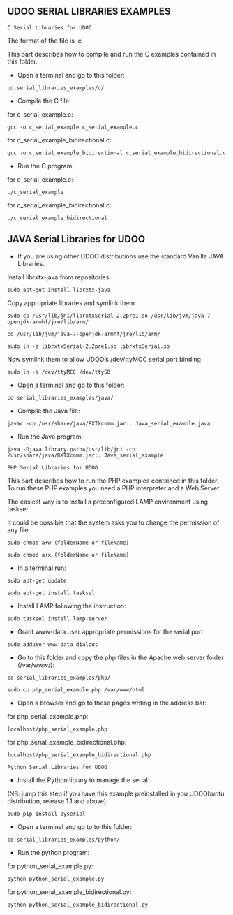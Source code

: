 <h2>UDOO SERIAL LIBRARIES EXAMPLES</h2>

```C Serial Libraries for UDOO```<br/>

The format of the file is .c<br/>

This part describes how to compile and run the C examples contained in this folder.<br/>

* Open a terminal and go to this folder:<br/>

```cd serial_libraries_examples/c/```<br/>

* Compile the C file:<br/>

for c_serial_example.c:

```gcc -o c_serial_example c_serial_example.c```<br/>

for c_serial_example_bidirectional.c:<br/>

```gcc -o c_serial_example_bidirectional c_serial_example_bidirectional.c```

* Run the C program:<br/>

for c_serial_example.c:

```./c_serial_example    ```

for c_serial_example_bidirectional.c:

```./c_serial_example_bidirectional    ```

<h2>JAVA Serial Libraries for UDOO</h2>

* If you are using other UDOO distributions use the standard Vanilla JAVA Libraries.

Install librxtx-java from repositories

```sudo apt-get install librxtx-java```

Copy appropriate libraries and symlink them

```sudo cp /usr/lib/jni/librxtxSerial-2.2pre1.so /usr/lib/jvm/java-7-openjdk-armhf/jre/lib/arm/```

```cd /usr/lib/jvm/java-7-openjdk-armhf/jre/lib/arm/```

```sudo ln -s librxtxSerial-2.2pre1.so librxtxSerial.so```

Now symlink them to allow UDOO’s /dev/ttyMCC serial port binding

```sudo ln -s /dev/ttyMCC /dev/ttyS0```

* Open a terminal and go to this folder:

```cd serial_libraries_examples/java/```

* Compile the Java file:

```javac -cp /usr/share/java/RXTXcomm.jar:. Java_serial_example.java```

* Run the Java program:

```java -Djava.library.path=/usr/lib/jni -cp /usr/share/java/RXTXcomm.jar:. Java_serial_example```

```PHP Serial Libraries for UDOO```

This part describes how to run the PHP examples contained in this folder. To run these PHP examples you need a PHP interpreter and a Web Server. 

The easiest way is to install a preconfigured LAMP environment using tasksel.

It could be possible that the system asks you to change the permission of any file: 

```sudo chmod a+w (folderName or fileName)```

```sudo chmod a+x (folderName or fileName)```

* In a terminal run:

```sudo apt-get update```

```sudo apt-get install tasksel```

* Install LAMP following the instruction:

```sudo tasksel install lamp-server```

* Grant www-data user appropriate permissions for the serial port:

```sudo adduser www-data dialout```

* Go to this folder and copy the php files in the Apache web server folder (/var/www/):

```cd serial_libraries_examples/php/```

```sudo cp php_serial_example.php /var/www/html```

* Open a browser and go to these pages writing in the address bar:

for php_serial_example.php:

```localhost/php_serial_example.php```

for php_serial_example_bidirectional.php:

```localhost/php_serial_example_bidirectional.php```

```Python Serial Libraries for UDOO```

* Install the Python library to manage the serial:

(NB: jump this step if you have this example preinstalled in you UDOObuntu distribution, release 1.1 and above)

```sudo pip install pyserial```

* Open a terminal and go to to this folder:

```cd serial_libraries_examples/python/```

* Run the python program:

for python_serial_example.py:

```python python_serial_example.py```

for python_serial_example_bidirectional.py:

```python python_serial_example_bidirectional.py```
